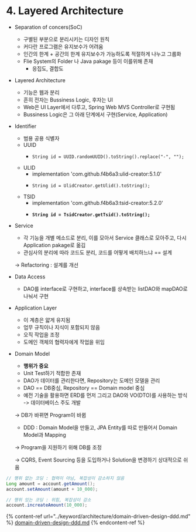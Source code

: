 # 4. Layered Architecture

* Separation of concers(SoC)
  * 구별된 부분으로 분리시키는 디자인 원칙
  * 커다란 프로그램은 유지보수가 어려움
  * 인간의 한계 + 공간의 한계 유지보수가 가능하도록 적절하게 나누고 그룹화
  * Flie System의 Folder 나 Java pakage 등이 이를위해 존재
    * 응집도, 결합도



* Layered Architecture
  * 기능은 웹과 분리
  * 흔히 전자는 Bussiness Logic, 후자는 UI
  * Web은 UI Layer에서 다루고, Spring Web MVS Controller로 구현됨
  * Bussiness Logic은 그 아래 단계에서 구현(Service, Application)



* Identifier
  * 범용 공용 식별자
  * UUID&#x20;
    * ```
      String id = UUID.randomUUID().toString().replace("-", "");
      ```
  * ULID
    * implementation 'com.github.f4b6a3:ulid-creator:5.1.0'
    * ```
      String id = UlidCreator.getUlid().toString();
      ```
  * TSID
    * implementation 'com.github.f4b6a3:tsid-creator:5.2.0'
    * <pre><code><strong>String id = TsidCreator.getTsid().toString();
      </strong></code></pre>



*   Service

    * 각 기능을 개별 메소드로 분리, 이를 모아서 Service 클래스로 모아주고, 다시 Application pakage로 옮김
    * 관심사의 분리에 따라 코드도 분리, 코드를 어떻게 배치하느냐 == 설계

    \->  Refactoring : 설계를 개선



* Data Access
  * DAO를 interface로 구현하고, interface를 상속받는 listDAO와 mapDAO로 나눠서 구현



* Application Layer
  * 이 계층은 얇게 유지됨
  * 업무 규칙이나 지식이 포함되지 않음
  * 오직 작업을 조정
  * 도메인 객체의 협력자에게 작업을 위임



*   Domain Model

    * **행위가 중요**
    * Unit Test하기 적합한 존재
    * DAO가 데이터를 관리한다면, Repository는 도메인 모델을 관리
    * DAO == DB중심, Repository == Domain model 중심
    * 예전 기술을 활용하면 ERD를 먼저 그리고 DAO와 VO(DTO)를 사용하는 방식 -> 데이터베이스 주도 개발

    \->  DB가 바뀌면 Program이 바뀜

    * DDD : Domain Model을 만들고, JPA Entity를 따로 만들어서 Domain Model과 Mapping

    \-> Program을 지원하기 위해 DB를 조정

    \-> CQRS, Event Sourcing 등을 도입하거나 Solution을 변경하기 상대적으로 쉬움

```java
// 행위 없는 코딩 : 협력이 아님, 복잡성이 감소하지 않음
Long amount = account.getAmount();
account.setAmount(amount + 10_000);

// 행위 있는 코딩 : 위힘, 복잡성이 감소
account.increateAmount(10_000);
```

{% content-ref url="../keyword/architecture/domain-driven-design-ddd.md" %}
[domain-driven-design-ddd.md](../keyword/architecture/domain-driven-design-ddd.md)
{% endcontent-ref %}





